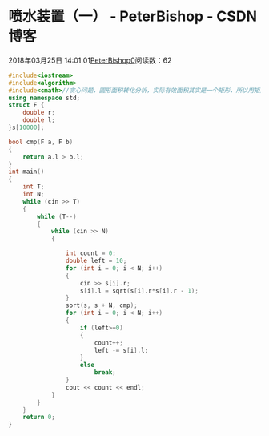 # 喷水装置（一） - PeterBishop - CSDN博客





2018年03月25日 14:01:01[PeterBishop0](https://me.csdn.net/qq_40061421)阅读数：62








```cpp
#include<iostream>
#include<algorithm>
#include<cmath>//贪心问题，圆形面积转化分析，实际有效面积其实是一个矩形，所以用矩形的长度填满了目标长度即可
using namespace std;
struct F {
	double r;
	double l;
}s[10000];

bool cmp(F a, F b)
{
	return a.l > b.l;
}
int main()
{
	int T;
	int N;
	while (cin >> T)
	{
		while (T--)
		{
			while (cin >> N)
			{

				int count = 0;
				double left = 10;
				for (int i = 0; i < N; i++)
				{
					cin >> s[i].r;
					s[i].l = sqrt(s[i].r*s[i].r - 1);
				}
				sort(s, s + N, cmp);
				for (int i = 0; i < N; i++)
				{
					if (left>=0)
					{
						count++;
						left -= s[i].l;
					}
					else
						break;
				}
				cout << count << endl;
			}
		}
	}
    return 0;
}
```




